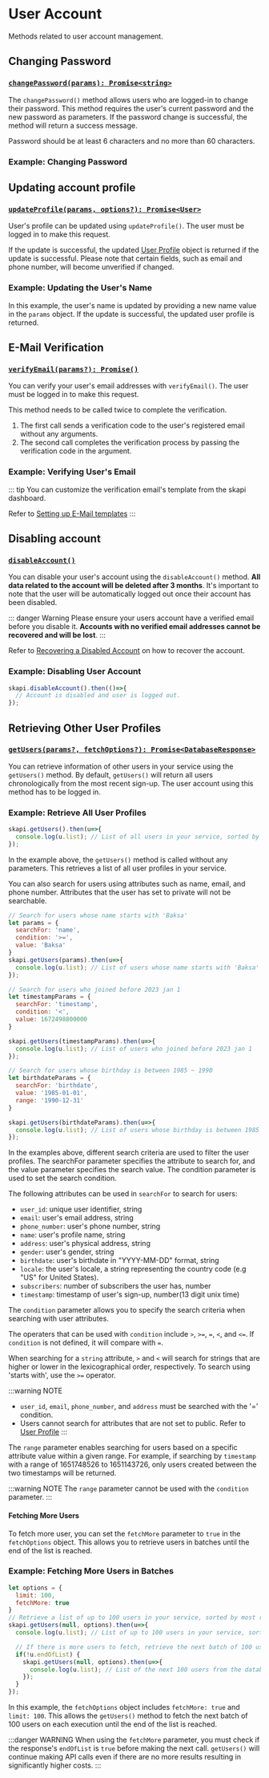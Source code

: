 # User Account

Methods related to user account management.

## Changing Password

### [`changePassword(params): Promise<string>`](/api-reference/user/#changepassword)

The `changePassword()` method allows users who are logged-in to change their password. This method requires the user's current password and the new password as parameters. If the password change is successful, the method will return a success message.

Password should be at least 6 characters and no more than 60 characters.

### Example: Changing Password

<CodeSwitcher :languages="{js:'Using JavaScript',form:'Using Forms'}">
<template v-slot:js>

``` js
let params = {
    current_password: 'current password',
    new_password: 'new password'
}

skapi.changePassword(params)
  .then(res => {
    console.log({res}); // SUCCESS: Password has been changed.
  })
  .catch(err => {
    console.log({err});
  });
```

In this example, the `changePassword()` method is called with the user's current password and the new password.

</template>
<template v-slot:form>

```html
<form onsubmit="skapi.changePassword(event, 
    { 
        response: (res) => {console.log({res})}, // response runs if successful
        onerror: err => console.log({err}) // onerror runs if fail
    })">
    <input id="password" type="password" name="current_password" placeholder="Current Password" required>
    <br>
    <input id="password" type="password" name="new_password" placeholder="New Password" required>
    <br>
    <input type="submit" value="Change Password">
</form>
```

In the example above, a form is used to capture the user's current password and new password. The `changePassword()` method is called when the form is submitted.

</template>
</CodeSwitcher>

## Updating account profile

### [`updateProfile(params, options?): Promise<User>`](/api-reference/user/#updateProfile)

User's profile can be updated using `updateProfile()`. The user must be logged in to make this request.

If the update is successful, the updated [User Profile](/data-types/#user-profile) object is returned if the update is successful. Please note that certain fields, such as email and phone number, will become unverified if changed.

### Example: Updating the User's Name

In this example, the user's name is updated by providing a new name value in the `params` object. If the update is successful, the updated user profile is returned.

<CodeSwitcher :languages="{js:'Using JavaScript',form:'Using Forms'}">
<template v-slot:js>

``` js
let params = {
    name: 'New name',
    // email, // The user's login email address. The email will be unverified if it is changed.
    // address, // The user's address.
    // gender, // The user's gender. Can be "female" or "male", or other values if neither of these are applicable.
    // birthdate, // The user's birthdate in the format "YYYY-MM-DD".
    // phone_number, // The user's phone number.
    // email_public, // The user's email is public if this is set to true. The email should be verified.
    // phone_number_public, // The user's phone number is public if this is set to true. The phone number should be verified.
    // address_public, // The user's address is public if this is set to true.
    // gender_public, // The user's gender is public if this is set to true.
    // birthdate_public, // The user's birthdate is public if this is set to true.
};

skapi.updateProfile(params)
  .then(res => {
    console.log({res}); // User's name is updated.
  })
  .catch(err => {
    console.log({err});
  });
```
</template>
<template v-slot:form>

```html
<form onsubmit="skapi.updateProfile(event, 
    { 
        response: (res) => {console.log({res})}, // response runs if successful
        onerror: err => console.log({err}) // onerror runs if fail
    })">
    <input type="text" name="name" placeholder="Name" required>
    <br>
    <input type="submit" value="Update Profile">
</form>
```

</template>
</CodeSwitcher>

## E-Mail Verification

### [`verifyEmail(params?): Promise()`](/api-reference/user/#verifyemail)

You can verify your user's email addresses with `verifyEmail()`. The user must be logged in to make this request.

This method needs to be called twice to complete the verification.

1. The first call sends a verification code to the user's registered email without any arguments.
2. The second call completes the verification process by passing the verification code in the argument.


### Example: Verifying User's Email

<CodeSwitcher :languages="{js:'Using JavaScript',form:'Using Forms'}">
<template v-slot:js>

``` js
async function verifyEmail() {
  // Send verification code to user's E-Mail
  await skapi.verifyEmail(); // 'SUCCESS: Verification code has been sent.'
  
  // Prompt user to enter the verification code
  let code = prompt('Enter the verification code:');
  
  // Verify E-Mail with the code
  await skapi.verifyEmail({ code }); // `SUCCESS: "email" is verified.`
  
  // E-Mail is now verified
  console.log('E-Mail verified');
}

verifyEmail();
```

In this example, the `verifyEmail()` function is used to initiate the email verification process. The first call to `verifyEmail()` sends a verification code to the user's email address. The second call provides the verification code to complete the verification process.

</template>
<template v-slot:form>

```html
<form onsubmit="skapi.verifyEmail(event, 
    { 
        response: (res) => {console.log({res})}, // response runs if successful
        onerror: err => console.log({err}) // onerror runs if fail
    })">
    <input type="text" name="code" required>
    <br>
    <input type="submit" value="Verify Email">
</form>
```

In this example a form is used to complete the email verification. You need to call the `verifyEmail()` seperately to send the verification code to the user. 

</template>
</CodeSwitcher>

::: tip
You can customize the verification email's template from the skapi dashboard.

Refer to [Setting up E-Mail templates]()
:::


## Disabling account

### [`disableAccount()`](/api-reference/user/#disableaccount)

You can disable your user's account using the `disableAccount()` method. **All data related to the account will be deleted after 3 months**. It's important to note that the user will be automatically logged out once their account has been disabled.

::: danger Warning
Please ensure your users account have a verified email before you disable it. **Accounts with no verified email addresses cannot be recovered and will be lost**.
:::

Refer to [Recovering a Disabled Account](/authentication/#recovering-a-disabled-account) on how to recover the account.

### Example: Disabling User Account

``` js
skapi.disableAccount().then(()=>{
  // Account is disabled and user is logged out.
});
```

## Retrieving Other User Profiles

### [`getUsers(params?, fetchOptions?): Promise<DatabaseResponse>`](/api-reference/user/getusers)

You can retrieve information of other users in your service using the `getUsers()` method. By default, `getUsers()` will return all users chronologically from the most recent sign-up. The user account using this method has to be logged in.

### Example: Retrieve All User Profiles

```js
skapi.getUsers().then(u=>{
  console.log(u.list); // List of all users in your service, sorted by most recent sign-up date.
});
```
In the example above, the `getUsers()` method is called without any parameters. This retrieves a list of all user profiles in your service.

You can also search for users using attributes such as name, email, and phone number. Attributes that the user has set to private will not be searchable.

```js
// Search for users whose name starts with 'Baksa'
let params = {
  searchFor: 'name',
  condition: '>=',
  value: 'Baksa'
}
skapi.getUsers(params).then(u=>{
  console.log(u.list); // List of users whose name starts with 'Baksa'
});

// Search for users who joined before 2023 jan 1
let timestampParams = {
  searchFor: 'timestamp',
  condition: '<',
  value: 1672498800000
}

skapi.getUsers(timestampParams).then(u=>{
  console.log(u.list); // List of users who joined before 2023 jan 1
});

// Search for users whose birthday is between 1985 ~ 1990
let birthdateParams = {
  searchFor: 'birthdate',
  value: '1985-01-01',
  range: '1990-12-31'
}

skapi.getUsers(birthdateParams).then(u=>{
  console.log(u.list); // List of users whose birthday is between 1985 ~ 1990
});
```
In the examples above, different search criteria are used to filter the user profiles. The searchFor parameter specifies the attribute to search for, and the value parameter specifies the search value. The condition parameter is used to set the search condition.

The following attributes can be used in `searchFor` to search for users:

- `user_id`: unique user identifier, string
- `email`: user's email address, string
- `phone_number`: user's phone number, string
- `name`: user's profile name, string
- `address`: user's physical address, string
- `gender`: user's gender, string
- `birthdate`: user's birthdate in "YYYY-MM-DD" format, string
- `locale`: the user's locale, a string representing the country code (e.g "US" for United States).
- `subscribers`: number of subscribers the user has, number
- `timestamp`: timestamp of user's sign-up, number(13 digit unix time)

The `condition` parameter allows you to specify the search criteria when searching with user attributes. 

The operaters that can be used with `condition` include `>`, `>=`, `=`, `<`, and `<=`. If `condition` is not defined, it will compare with `=`. 

When searching for a `string` attribute, `>` and `<` will search for strings that are higher or lower in the lexicographical order, respectively. To search using 'starts with', use the `>=` operator.

:::warning NOTE
- `user_id`, `email`, `phone_number`, and `address` must be searched with the '=' condition.
- Users cannot search for attributes that are not set to public. Refer to [User Profile](/data-types/#user-profile)
:::

The `range` parameter enables searching for users based on a specific attribute value within a given range. For example, if searching by `timestamp` with a range of 1651748526 to 1651143726, only users created between the two timestamps will be returned. 

:::warning NOTE
The `range` parameter cannot be used with the `condition` parameter.
:::

#### Fetching More Users

To fetch more user, you can set the `fetchMore` parameter to `true` in the `fetchOptions` object. This allows you to retrieve users in batches until the end of the list is reached.

### Example: Fetching More Users in Batches

``` js
let options = {
  limit: 100,
  fetchMore: true
}
// Retrieve a list of up to 100 users in your service, sorted by most recent sign-up date.
skapi.getUsers(null, options).then(u=>{
  console.log(u.list); // List of up to 100 users in your service, sorted by most recent sign-up date.

  // If there is more users to fetch, retrieve the next batch of 100 users
  if(!u.endOfList) {
    skapi.getUsers(null, options).then(u=>{
      console.log(u.list); // List of the next 100 users from the database.
    });
  }
});

```
In this example, the `fetchOptions` object includes `fetchMore: true` and `limit: 100`. This allows the `getUsers()` method to fetch the next batch of 100 users on each execution until the end of the list is reached.

:::danger WARNING
When using the `fetchMore` parameter, you must check if the response's `endOfList` is `true` before making the next call. `getUsers()` will continue making API calls even if there are no more results resulting in significantly higher costs.
:::